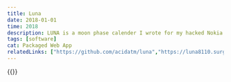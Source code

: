 ```yaml
---
title: Luna
date: 2018-01-01
time: 2018
description: LUNA is a moon phase calender I wrote for my hacked Nokia 8110 4G
tags: [software]
cat: Packaged Web App
relatedLinks: ["https://github.com/acidatm/luna","https://luna8110.surge.sh"]
---
```

{{<img preview>}}
